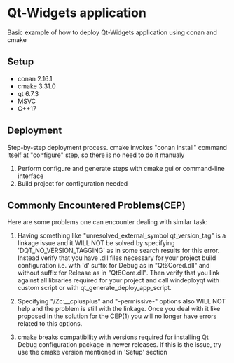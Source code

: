 # Qt-Widgets application
Basic example of how to deploy Qt-Widgets application using conan and cmake

## Setup
+ conan 2.16.1
+ cmake 3.31.0
+ qt 6.7.3
+ MSVC
+ C++17

## Deployment
Step-by-step deployment process. cmake invokes "conan install" command itself at "configure" step, so there is
no need to do it manualy 
1. Perform configure and generate steps with cmake gui or command-line interface
2. Build project for configuration needed

## Commonly Encountered Problems(CEP)
Here are some problems one can encounter dealing with similar task:
1. Having something like "unresolved_external_symbol qt_version_tag" is a linkage issue and it WILL NOT be solved by
   specifying 'DQT_NO_VERSION_TAGGING' as in some search results for this error. Instead verify that you have .dll files
   necessary for your project build configuration i.e. with 'd' suffix for Debug as in "Qt6Cored.dll" and without suffix 
   for Release as in "Qt6Core.dll". Then verify that you link against all libraries required for your project and call 
   windeployqt with custom script or with qt_generate_deploy_app_script.

2. Specifying "/Zc:__cplusplus" and "-permissive-" options also WILL NOT help and the problem is still with the linkage.
   Once you deal with it like proposed in the solution for the CEP(1) you will no longer have errors related to this options.

3. cmake breaks compatibility with versions required for installing Qt Debug configuration package in newer releases.
   If this is the issue, try use the cmake version mentioned in 'Setup' section